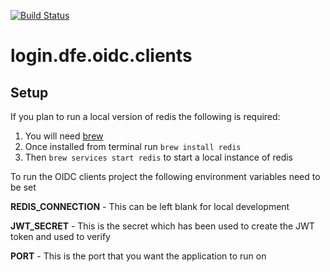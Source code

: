 [![Build Status](https://travis-ci.org/DFE-Digital/login.dfe.oidc.clients.svg?branch=master)](https://travis-ci.org/DFE-Digital/login.dfe.oidc.clients)

# login.dfe.oidc.clients


## Setup

If you plan to run a local version of redis the following is required:


1) You will need [brew](https://brew.sh/)
1) Once installed from terminal run ``` brew install redis ```
1) Then ```brew services start redis``` to start a local instance of redis

To run the OIDC clients project the following environment variables need to be set

**REDIS_CONNECTION** - This can be left blank for local development

**JWT_SECRET** - This is the secret which has been used to create the JWT token and used to verify

**PORT** - This is the port that you want the application to run on

